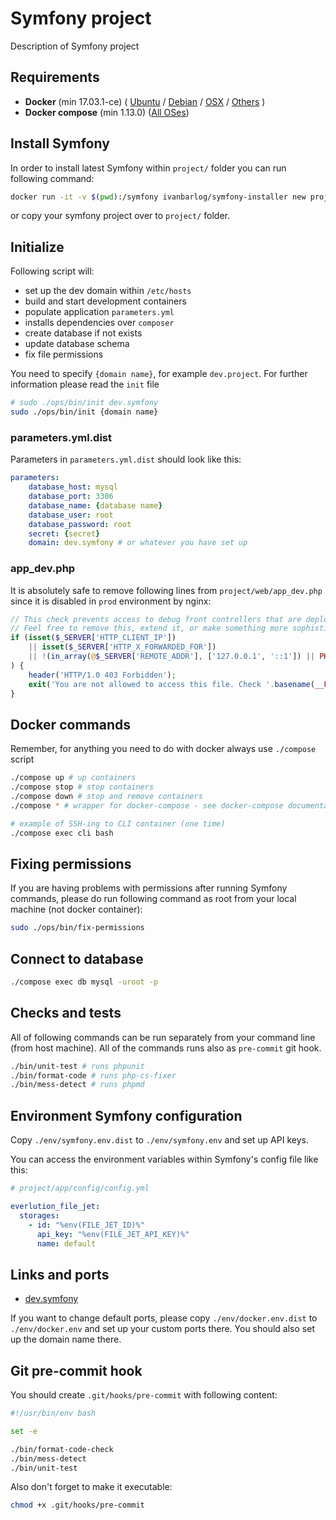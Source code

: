 # Symfony project

Description of Symfony project

## Requirements

- __Docker__ (min 17.03.1-ce)
(
[Ubuntu](https://docs.docker.com/installation/ubuntulinux/) /
[Debian](https://docs.docker.com/installation/debian/) /
[OSX](https://docs.docker.com/installation/mac/) /
[Others](https://docs.docker.com/installation/ubuntulinux/)
)
- __Docker compose__ (min 1.13.0) ([All OSes](http://docs.aws.amazon.com/cli/latest/userguide/installing.html#install-bundle-other-os))

## Install Symfony

In order to install latest Symfony within `project/` folder you can run following command:

```bash
docker run -it -v $(pwd):/symfony ivanbarlog/symfony-installer new project && sudo chown -R $USER:$USER project
```

or copy your symfony project over to `project/` folder.

## Initialize

Following script will:
- set up the dev domain within `/etc/hosts`
- build and start development containers
- populate application `parameters.yml`
- installs dependencies over `composer`
- create database if not exists
- update database schema
- fix file permissions

You need to specify `{domain name}`, for example `dev.project`. For further information please read the `init` file

```bash
# sudo ./ops/bin/init dev.symfony
sudo ./ops/bin/init {domain name}
```

### parameters.yml.dist

Parameters in `parameters.yml.dist` should look like this:

```yml
parameters:
    database_host: mysql
    database_port: 3306
    database_name: {database name}
    database_user: root
    database_password: root
    secret: {secret}
    domain: dev.symfony # or whatever you have set up
```

### app_dev.php

It is absolutely safe to remove following lines from `project/web/app_dev.php` since it is disabled in `prod` environment by nginx:

```php
// This check prevents access to debug front controllers that are deployed by accident to production servers.
// Feel free to remove this, extend it, or make something more sophisticated.
if (isset($_SERVER['HTTP_CLIENT_IP'])
    || isset($_SERVER['HTTP_X_FORWARDED_FOR'])
    || !(in_array(@$_SERVER['REMOTE_ADDR'], ['127.0.0.1', '::1']) || PHP_SAPI === 'cli-server')
) {
    header('HTTP/1.0 403 Forbidden');
    exit('You are not allowed to access this file. Check '.basename(__FILE__).' for more information.');
}
```

## Docker commands

Remember, for anything you need to do with docker always use `./compose` script

```bash
./compose up # up containers
./compose stop # stop containers
./compose down # stop and remove containers
./compose * # wrapper for docker-compose - see docker-compose documentation, replace * with the command you want to execute

# example of SSH-ing to CLI container (one time)
./compose exec cli bash
```

## Fixing permissions

If you are having problems with permissions after running Symfony commands, please do run following command as root from your local machine (not docker container):

```bash
sudo ./ops/bin/fix-permissions
```

## Connect to database

```bash
./compose exec db mysql -uroot -p
```

## Checks and tests

All of following commands can be run separately from your command line (from host machine). All of the commands runs also as `pre-commit` git hook.

```bash
./bin/unit-test # runs phpunit
./bin/format-code # runs php-cs-fixer
./bin/mess-detect # runs phpmd
```

## Environment Symfony configuration

Copy `./env/symfony.env.dist` to `./env/symfony.env` and set up API keys.

You can access the environment variables within Symfony's config file like this:

```yaml
# project/app/config/config.yml

everlution_file_jet:
  storages:
    - id: "%env(FILE_JET_ID)%"
      api_key: "%env(FILE_JET_API_KEY)%"
      name: default
```

## Links and ports

- [dev.symfony](http://dev.symfony/app_dev.php)

If you want to change default ports, please copy `./env/docker.env.dist` to `./env/docker.env` and set up your custom ports there. You should also set up the domain name there.

## Git pre-commit hook

You should create `.git/hooks/pre-commit` with following content:

```bash
#!/usr/bin/env bash

set -e

./bin/format-code-check
./bin/mess-detect
./bin/unit-test
```

Also don't forget to make it executable:

```bash
chmod +x .git/hooks/pre-commit
```
